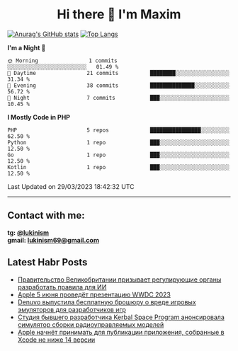 ## <h1 align="center">Hi there 👋 I'm Maxim</h1>

[![Anurag's GitHub stats](https://github-readme-stats.vercel.app/api?username=lukinism)](https://github.com/anuraghazra/github-readme-stats) [![Top Langs](https://github-readme-stats.vercel.app/api/top-langs/?username=lukinism)](https://github.com/anuraghazra/github-readme-stats)

<!--START_SECTION:waka-->
**I'm a Night 🦉** 

```text
🌞 Morning                1 commits           ░░░░░░░░░░░░░░░░░░░░░░░░░   01.49 % 
🌆 Daytime                21 commits          ████████░░░░░░░░░░░░░░░░░   31.34 % 
🌃 Evening                38 commits          ██████████████░░░░░░░░░░░   56.72 % 
🌙 Night                  7 commits           ███░░░░░░░░░░░░░░░░░░░░░░   10.45 % 
```


**I Mostly Code in PHP** 

```text
PHP                      5 repos             ████████████████░░░░░░░░░   62.50 % 
Python                   1 repo              ███░░░░░░░░░░░░░░░░░░░░░░   12.50 % 
Go                       1 repo              ███░░░░░░░░░░░░░░░░░░░░░░   12.50 % 
Kotlin                   1 repo              ███░░░░░░░░░░░░░░░░░░░░░░   12.50 % 
```




 Last Updated on 29/03/2023 18:42:32 UTC
<!--END_SECTION:waka-->
___
## Contact with me:
**tg: [@lukinism](https://t.me/lukinism)  
gmail: lukinism69@gmail.com**

## Latest Habr Posts
<!-- BLOG-POST-LIST:START -->
- [Правительство Великобритании призывает регулирующие органы разработать правила для ИИ](https://habr.com/ru/post/725828/)
- [Apple 5 июня проведёт презентацию WWDC 2023](https://habr.com/ru/post/725740/)
- [Denuvo выпустила бесплатную брошюру о вреде игровых эмуляторов для разработчиков игр](https://habr.com/ru/post/725738/)
- [Студия бывшего разработчика Kerbal Space Program анонсировала симулятор сборки радиоуправляемых моделей](https://habr.com/ru/post/725614/)
- [Apple начнёт принимать для публикации приложения, собранные в Xcode не ниже 14 версии](https://habr.com/ru/post/725594/)
<!-- BLOG-POST-LIST:END -->
